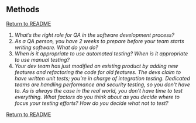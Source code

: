 ## Methods

[Return to README](./README.md#Cambia_SDET)

1. _What’s the right role for QA in the software development process?_
1. _As a QA person, you have 2 weeks to prepare before your team starts writing software. What do
you do?_
1. _When is it appropriate to use automated testing? When is it appropriate to use manual testing?_
1. _Your dev team has just modified an existing product by adding new features and refactoring the
code for old features. The devs claim to have written unit tests; you’re in charge of integration
testing. Dedicated teams are handling performance and security testing, so you don’t have to. As
is always the case in the real world, you don’t have time to test everything. What factors do you
think about as you decide where to focus your testing efforts? How do you decide what not to
test?_

[Return to README](./README.md#Cambia_SDET)
